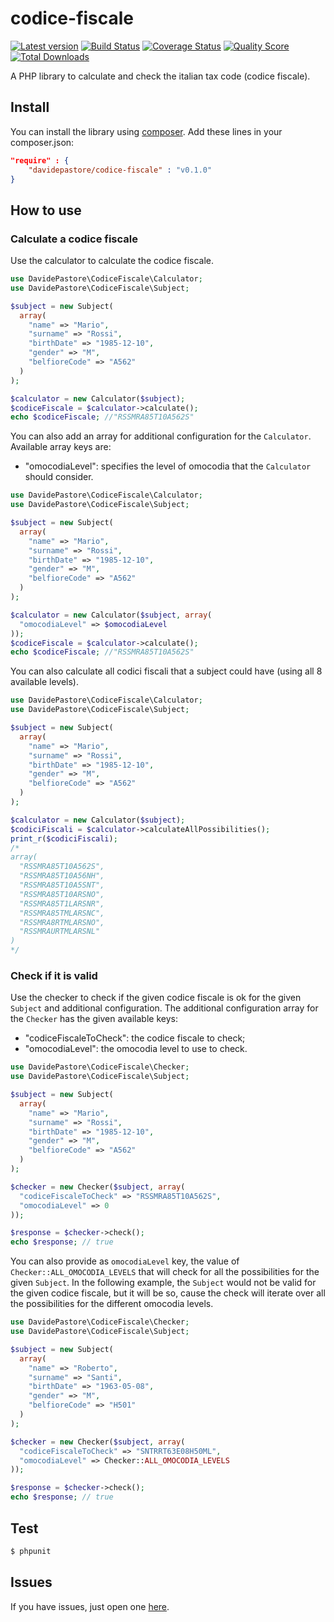 codice-fiscale
======

[![Latest version][ico-version]][link-packagist]
[![Build Status][ico-travis]][link-travis]
[![Coverage Status][ico-scrutinizer]][link-scrutinizer]
[![Quality Score][ico-code-quality]][link-code-quality]
[![Total Downloads][ico-downloads]][link-downloads]


A PHP library to calculate and check the italian tax code (codice fiscale).


Install
-------

You can install the library using [composer](https://getcomposer.org/). Add these lines in your composer.json:

```json
"require" : {
	"davidepastore/codice-fiscale" : "v0.1.0"
}
```

How to use
----------

### Calculate a codice fiscale

Use the calculator to calculate the codice fiscale.

```php
use DavidePastore\CodiceFiscale\Calculator;
use DavidePastore\CodiceFiscale\Subject;

$subject = new Subject(
  array(
    "name" => "Mario",
    "surname" => "Rossi",
    "birthDate" => "1985-12-10",
    "gender" => "M",
    "belfioreCode" => "A562"
  )
);

$calculator = new Calculator($subject);
$codiceFiscale = $calculator->calculate();
echo $codiceFiscale; //"RSSMRA85T10A562S"
```


You can also add an array for additional configuration for the `Calculator`. Available array keys are:
- "omocodiaLevel": specifies the level of omocodia that the `Calculator` should consider.

```php
use DavidePastore\CodiceFiscale\Calculator;
use DavidePastore\CodiceFiscale\Subject;

$subject = new Subject(
  array(
    "name" => "Mario",
    "surname" => "Rossi",
    "birthDate" => "1985-12-10",
    "gender" => "M",
    "belfioreCode" => "A562"
  )
);

$calculator = new Calculator($subject, array(
  "omocodiaLevel" => $omocodiaLevel
));
$codiceFiscale = $calculator->calculate();
echo $codiceFiscale; //"RSSMRA85T10A562S"
```


You can also calculate all codici fiscali that a subject could have (using all 8 available levels).

```php
use DavidePastore\CodiceFiscale\Calculator;
use DavidePastore\CodiceFiscale\Subject;

$subject = new Subject(
  array(
    "name" => "Mario",
    "surname" => "Rossi",
    "birthDate" => "1985-12-10",
    "gender" => "M",
    "belfioreCode" => "A562"
  )
);

$calculator = new Calculator($subject);
$codiciFiscali = $calculator->calculateAllPossibilities();
print_r($codiciFiscali);
/*
array(
  "RSSMRA85T10A562S",
  "RSSMRA85T10A56NH",
  "RSSMRA85T10A5SNT",
  "RSSMRA85T10ARSNO",
  "RSSMRA85T1LARSNR",
  "RSSMRA85TMLARSNC",
  "RSSMRA8RTMLARSNO",
  "RSSMRAURTMLARSNL"
)
*/
```




### Check if it is valid

Use the checker to check if the given codice fiscale is ok for the given `Subject` and additional configuration. The additional configuration array for the `Checker` has the given available keys:
- "codiceFiscaleToCheck": the codice fiscale to check;
- "omocodiaLevel": the omocodia level to use to check.

```php
use DavidePastore\CodiceFiscale\Checker;
use DavidePastore\CodiceFiscale\Subject;

$subject = new Subject(
  array(
    "name" => "Mario",
    "surname" => "Rossi",
    "birthDate" => "1985-12-10",
    "gender" => "M",
    "belfioreCode" => "A562"
  )
);

$checker = new Checker($subject, array(
  "codiceFiscaleToCheck" => "RSSMRA85T10A562S",
  "omocodiaLevel" => 0
));

$response = $checker->check();
echo $response; // true
```


You can also provide as `omocodiaLevel` key, the value of `Checker::ALL_OMOCODIA_LEVELS` that will check for all the possibilities for the given `Subject`.
In the following example, the `Subject` would not be valid for the given codice fiscale, but it will be so, cause the check will iterate over all the possibilities for the different omocodia levels.

```php
use DavidePastore\CodiceFiscale\Checker;
use DavidePastore\CodiceFiscale\Subject;

$subject = new Subject(
  array(
    "name" => "Roberto",
    "surname" => "Santi",
    "birthDate" => "1963-05-08",
    "gender" => "M",
    "belfioreCode" => "H501"
  )
);

$checker = new Checker($subject, array(
  "codiceFiscaleToCheck" => "SNTRRT63E08H50ML",
  "omocodiaLevel" => Checker::ALL_OMOCODIA_LEVELS
));

$response = $checker->check();
echo $response; // true
```


Test
----

``` bash
$ phpunit
```


Issues
-------

If you have issues, just open one [here](https://github.com/DavidePastore/codice-fiscale/issues).



[ico-version]: https://img.shields.io/packagist/v/DavidePastore/codice-fiscale.svg?style=flat-square
[ico-travis]: https://travis-ci.org/DavidePastore/codice-fiscale.svg?branch=master
[ico-scrutinizer]: https://img.shields.io/scrutinizer/coverage/g/DavidePastore/codice-fiscale.svg?style=flat-square
[ico-code-quality]: https://img.shields.io/scrutinizer/g/davidepastore/codice-fiscale.svg?style=flat-square
[ico-downloads]: https://img.shields.io/packagist/dt/DavidePastore/codice-fiscale.svg?style=flat-square

[link-packagist]: https://packagist.org/packages/DavidePastore/codice-fiscale
[link-travis]: https://travis-ci.org/DavidePastore/codice-fiscale
[link-scrutinizer]: https://scrutinizer-ci.com/g/DavidePastore/codice-fiscale/code-structure
[link-code-quality]: https://scrutinizer-ci.com/g/DavidePastore/codice-fiscale
[link-downloads]: https://packagist.org/packages/DavidePastore/codice-fiscale
